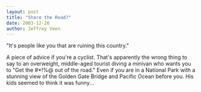 ```yaml
--- 
layout: post
title: "Share the Road?"
date: 2003-12-26
author: Jeffrey Veen
---
```

"It's people like you that are ruining this country."

A piece of advice if you're a cyclist. That's apparently the wrong thing to say to an overweight, middle-aged tourist diving a minivan who wants you to "Get the #*!%@ out of the road." Even if you are in a National Park with a stunning view of the Golden Gate Bridge and Pacific Ocean before you. His kids seemed to think it was funny...
&#8203;